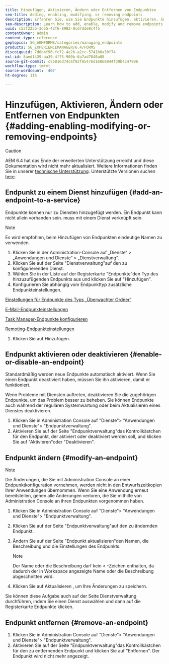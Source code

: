 ```yaml
---
title: Hinzufügen, Aktivieren, Ändern oder Entfernen von Endpunkten
seo-title: Adding, enabling, modifying, or removing endpoints
description: Erfahren Sie, wie Sie Endpunkte hinzufügen, aktivieren, ändern und entfernen können.
seo-description: Learn how to add, enable, modify and remove endpoints.
uuid: c53f225b-3d55-42f6-8982-0cd7dde0c4f5
contentOwner: admin
content-type: reference
geptopics: SG_AEMFORMS/categories/managing_endpoints
products: SG_EXPERIENCEMANAGER/6.4/FORMS
discoiquuid: 7d0d4f96-fc72-4e2b-a2cc-5741b0a30f74
exl-id: 8aed1439-aa39-4f75-909b-6a7ad7840a08
source-git-commit: c5b816d74c6f02f85476d16868844f39b4c47996
workflow-type: tm+mt
source-wordcount: '407'
ht-degree: 11%

---
```


# Hinzufügen, Aktivieren, Ändern oder Entfernen von Endpunkten {#adding-enabling-modifying-or-removing-endpoints}

>[!CAUTION]
>
>AEM 6.4 hat das Ende der erweiterten Unterstützung erreicht und diese Dokumentation wird nicht mehr aktualisiert. Weitere Informationen finden Sie in unserer [technische Unterstützung](https://helpx.adobe.com/de/support/programs/eol-matrix.html). Unterstützte Versionen suchen [here](https://experienceleague.adobe.com/docs/?lang=de).

## Endpunkt zu einem Dienst hinzufügen {#add-an-endpoint-to-a-service}

Endpunkte können nur zu Diensten hinzugefügt werden. Ein Endpunkt kann nicht allein vorhanden sein. muss mit einem Dienst verknüpft sein.

>[!NOTE]
>
>Es wird empfohlen, beim Hinzufügen von Endpunkten eindeutige Namen zu verwenden.

1. Klicken Sie in der Administration-Console auf „Dienste“ > „Anwendungen und Dienste“ > „Dienstverwaltung“.
1. Klicken Sie auf der Seite &quot;Dienstverwaltung&quot;auf den zu konfigurierenden Dienst.
1. Wählen Sie in der Liste auf der Registerkarte &quot;Endpunkte&quot;den Typ des hinzuzufügenden Endpunkts aus und klicken Sie auf &quot;Hinzufügen&quot;.
1. Konfigurieren Sie abhängig vom Endpunkttyp zusätzliche Endpunkteinstellungen.

[Einstellungen für Endpunkte des Typs „Überwachter Ordner“](/help/forms/using/admin-help/configuring-watched-folder-endpoints.md#watched-folder-endpoint-settings)

[E-Mail-Endpunkteinstellungen](/help/forms/using/admin-help/configuring-email-endpoints.md#email-endpoint-settings)

[Task Manager-Endpunkte konfigurieren](/help/forms/using/admin-help/configuring-task-manager-endpoints.md#configuring-task-manager-endpoints)

[Remoting-Endpunkteinstellungen](/help/forms/using/admin-help/configuring-remoting-endpoints.md#remoting-endpoint-settings)

1. Klicken Sie auf Hinzufügen.

## Endpunkt aktivieren oder deaktivieren {#enable-or-disable-an-endpoint}

Standardmäßig werden neue Endpunkte automatisch aktiviert. Wenn Sie einen Endpunkt deaktiviert haben, müssen Sie ihn aktivieren, damit er funktioniert.

Wenn Probleme mit Diensten auftreten, deaktivieren Sie die zugehörigen Endpunkte, um das Problem besser zu beheben. Sie können Endpunkte auch während der regulären Systemwartung oder beim Aktualisieren eines Dienstes deaktivieren.

1. Klicken Sie in Administration Console auf &quot;Dienste&quot;> &quot;Anwendungen und Dienste&quot;> &quot;Endpunktverwaltung&quot;.
1. Aktivieren Sie auf der Seite &quot;Endpunktverwaltung&quot;das Kontrollkästchen für den Endpunkt, der aktiviert oder deaktiviert werden soll, und klicken Sie auf &quot;Aktivieren&quot;oder &quot;Deaktivieren&quot;.

## Endpunkt ändern {#modify-an-endpoint}

>[!NOTE]
>
>Die Änderungen, die Sie mit Administration Console an einer Endpunktkonfiguration vornehmen, werden nicht in den Entwurfszeitkopien Ihrer Anwendungen übernommen. Wenn Sie eine Anwendung erneut bereitstellen, gehen alle Änderungen verloren, die Sie mithilfe von Administration Console an ihren Endpunkten vorgenommen haben.

1. Klicken Sie in Administration Console auf &quot;Dienste&quot;> &quot;Anwendungen und Dienste&quot;> &quot;Endpunktverwaltung&quot;.
1. Klicken Sie auf der Seite &quot;Endpunktverwaltung&quot;auf den zu ändernden Endpunkt.
1. Ändern Sie auf der Seite &quot;Endpunkt aktualisieren&quot;den Namen, die Beschreibung und die Einstellungen des Endpunkts.

   >[!NOTE]
   >
   >Der Name oder die Beschreibung darf kein &lt; -Zeichen enthalten, da dadurch der in Workspace angezeigte Name oder die Beschreibung abgeschnitten wird.

1. Klicken Sie auf Aktualisieren , um Ihre Änderungen zu speichern.

Sie können diese Aufgabe auch auf der Seite Dienstverwaltung durchführen, indem Sie einen Dienst auswählen und dann auf die Registerkarte Endpunkte klicken.

## Endpunkt entfernen {#remove-an-endpoint}

1. Klicken Sie in Administration Console auf &quot;Dienste&quot;> &quot;Anwendungen und Dienste&quot;> &quot;Endpunktverwaltung&quot;.
1. Aktivieren Sie auf der Seite &quot;Endpunktverwaltung&quot;das Kontrollkästchen für den zu entfernenden Endpunkt und klicken Sie auf &quot;Entfernen&quot;. Der Endpunkt wird nicht mehr angezeigt.
